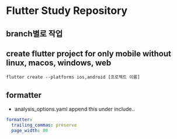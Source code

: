 # Flutter Study Repository

## branch별로 작업

## create flutter project for only mobile without linux, macos, windows, web
```shell
flutter create --platforms ios,android [프로젝트 이름]
```

## formatter
- analysis_options.yaml
append this under include..
```yaml
formatter:
  trailing_commas: preserve
  page_width: 80
```